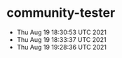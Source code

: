 # community-tester
- Thu Aug 19 18:30:53 UTC 2021
- Thu Aug 19 18:33:37 UTC 2021
- Thu Aug 19 19:28:36 UTC 2021
